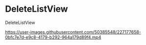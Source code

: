 # DeleteListView
DeleteListView



https://user-images.githubusercontent.com/50385548/227177658-0bfc7e7d-e9c8-4179-b292-964a179d89f4.mp4

